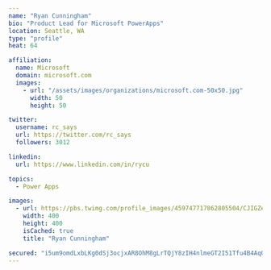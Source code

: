 ```yaml
---
name: "Ryan Cunningham"
bio: "Product Lead for Microsoft PowerApps"
location: Seattle, WA
type: "profile"
heat: 64

affiliation:
  name: Microsoft
  domain: microsoft.com
  images:
    - url: "/assets/images/organizations/microsoft.com-50x50.jpg"
      width: 50
      height: 50

twitter:
  username: rc_says
  url: https://twitter.com/rc_says
  followers: 3012

linkedin:
  url: https://www.linkedin.com/in/rycu

topics:
  - Power Apps

images:
  - url: https://pbs.twimg.com/profile_images/459747717862805504/CJIGZejd_400x400.png
    width: 400
    height: 400
    isCached: true
    title: "Ryan Cunningham"

secured: "i5um9omdLxbLKg0dSj3ocjxAR8OhM8gLrTQjY8zIH4nlmeGT2I51Tfu4B4AqQ7ArKRMMFvkRTDRxK+L8+cs2uLDRcDhHiXzhGNK9woYGpWLgPs4/ipL8Su+dyfINu1YljUNU9hHbDej//SpIQMRwyav/kzX1VK3c4zxNe/Vut+C9awHo2UCgr5Mf9Uhzcz/QXqS1f2BLbQJrxyIhH9THm9aodDVO3kNOvVUdnSOk3asxI1Yuav6VfoR/zSxPlfjop0QJHSuoCr/eSolJ6Gl5T03q7FJDbo8OGwqEUbxX5B8MRTBunfmjyys85qYD/VfctkHoIWSIskh0jqdbw4yqmsHncDVHumKzdVYovnRX6lfNVALQHRWTXVk0vHbad//0J5Vx1nCi0cnnUD1CmkWR5FSfTHBJqk3bRI1gRcTqPCI=;Ea2UboXGR1QDv4LWqNXNww=="
---
```


